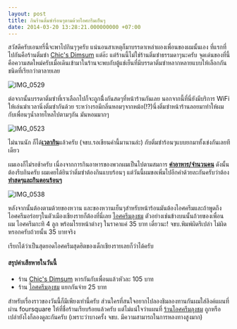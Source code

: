 ```yaml
---
layout: post
title: กินร้านติ่มซำร้อนๆตามด้วยไอศกรีมเย็นๆ
date: 2014-03-20 13:28:21.000000000 +07:00
---
```

สวัสดีครับเอนทรี่นี้จะพาไปกินๆๆครับ แน่นอนสาเหตุก็มาบรรดาเหล่าผองเพื่อนของผมนั้นเอง ที่แรกที่ไปกันคือร้านติ่มซำ [Chic's Dimsum](https://foursquare.com/venue/19168313) แต่อ๊ะ แต่ร้านนี้ไม่ใช่ร้านติ่มซำธรรมดาๆนะครับ จุดเด่นของที่นี้คือความสดใหม่ครับเมื่อเดินเข้ามาในร้านจะพบกับตู้แช่เย็นที่มีบรรดาติ่มซำหลากหลายแบบให้เลือกกันชนิดที่เรียกว่าตาลายเลย

![IMG_0529](http://farm6.static.flickr.com/5227/5669779272_39594eeb45.jpg)

ต่อจากนั้นบรรดาติ่มซำที่เราเลือกไปก็จะถูกนิึ่งกันสดๆที่หน้าร้านกันเลย นอกจากนี้ที่นี่ยังมีบริการ WiFi ให้เล่นฆ่าเวลานิ่งติ่มซำกันด้วย ระหว่างรอมีกลิ่นหอมๆจากหม้อ(!?)นึ่งติ่มซำหน้าร้านลอยมาทำให้ผมกับเพื่อนๆน้ำลายไหลไปตามๆกัน มันหอมมากๆ 

![IMG_0523](http://farm6.static.flickr.com/5270/5669207987_d72989dca0.jpg)

ไม่นานนัก ก็ได้<span style="text-decoration: underline;">**เวลากิน**</span>แล้วครับ (จขบ.รอเขียนคำนี้มานานล่ะ) กับติ่มซำร้อนๆแบบยกมาทั้งเข่งกันเลยทีเดียว

ผมเองก็ไม่รอช้าครับ เนื่องจากการกินอาหารของพวกผมเป็นไปตามสมการ <span style="text-decoration: underline;">**ค่าอาหาร/จำนวนคน**</span> ดังนั้นต้องรีบกินครับ ผมเคยได้ยินว่าติ่มซำต้องกินแบบร้อนๆ แต่วันนี้ผมขอเพิ่มไปอีกคำด้วยละกันครับว่าต้อง **<span style="text-decoration: underline;">ทำสดๆและกินตอนร้อนๆ</span>**

![IMG_0538](http://farm6.static.flickr.com/5148/5669779552_7028a8c97d.jpg)

หลังจากนั้นต้องตามด้วยของหวาน และของหวานเย็นๆสำหรับหน้าร้อนมันต้องไอศครีมและถ้าพูดถึงไอศครีมอร่อยๆในตัวเมืองเชียงรายก็ต้องที่นี่เลย [ไอศครีมลุงชม](https://foursquare.com/venue/7446623) ตัวอย่างเช่นข้างบนนั้นถ้วยของเพื่อนผม ไอศครีมกะทิ 4 ลูก พร้อมโรยหน้าต่างๆ ในราคาแค่ 35 บาท เดี๋ยวนะ! จขบ.พิมพ์ผิดรึเปล่า ไม่ผิดหรอกครับถ้วยนั้น 35 บาทจริง

เรียกได้ว่าเป็นสุดยอดไอศครีมสุดฮิตของเด็กเชียงรายเลยก็ว่าได้ครับ

#### สรุปค่าเสียหายในวันนี้

*   ร้าน [Chic's Dimsum](https://foursquare.com/venue/19168313) หารกันกับเพื่อนแล้วหัวละ 105 บาท
*   ร้าน [ไอศครีมลุงชม](https://foursquare.com/venue/7446623) แยกกันจ่าย 25 บาท

สำหรับเรื่องราวของวันนี้ก็มีเพียงเท่านี้ครับ ส่วนใครที่สนใจอยากไปลองชิมลองทานกันผมใส่ลิงค์แผนที่ผ่าน foursquare ให้ที่ชื่อร้านเรียบร้อยแล้วครับ แต่ไม่แน่ใจว่าแผนที่ [ร้านไอศครีมลุงชม](https://foursquare.com/venue/7446623) ถูกหรือเปล่ายังไงก็ลองดูละกันครับ (เพราะว่าบางครั้ง จขบ. มีความสามารถในการหลงทางสูงมาก)
